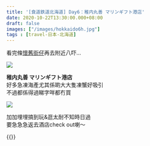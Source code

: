 ```yaml
---
title: '[食道鉄道北海道] Day6：稚内丸善 マリンギフト港店'
date: 2020-10-22T13:30:00.000+08:00
draft: false
images: ["/images/hokkaido6h.jpg"]
tags : [travel-日本-北海道]
---
```


看完條[懷舊街仔](https://hidie.net/hokkaido6g/)再去附近八吓...  

![](/images/hokkaido6h.jpg)

**稚内丸善 マリンギフト港店**  
好多急凍海產尤其係啲大大隻凍蟹好吸引  
不過都係得過睇字咩都冇買  

![](/images/hokkaido6h1.jpg)

加加埋埋搞到玩&逛太耐不知時日過  
要急急急返去酒店check out喇～    
   
{{<hokkaido>}}
